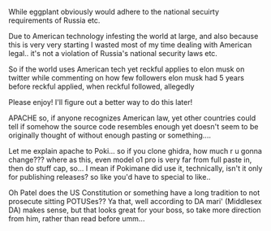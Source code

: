 While eggplant obviously would adhere to the national secuirty requirements of Russia etc.

Due to American technology infesting the world at large, and also because this is very very starting I wasted most of my time dealing with American legal.. it's not a violation of Russia's national security laws etc.

So if the world uses American tech yet reckful applies to elon musk on twitter while commenting on how few followers elon musk had 5 years before reckful applied, when reckful followed, allegedly

Please enjoy! I'll figure out a better way to do this later!



APACHE so, if anyone recognizes American law, yet other countries could tell if somehow the source code resembles enough yet doesn't seem to be originally thought of without enough pasting or something.... 

Let me explain apache to Poki... so if you clone ghidra, how much r u gonna change??? where as this, even model o1 pro is very far from full paste in, then do stuff cap, so... I mean if Pokimane did use it, technically, isn't it only for publishing releases? so like you'd have to special to like..

Oh Patel does the US Constitution or something have a long tradition to not prosecute sitting POTUSes?? Ya that, well according to DA mari' (Middlesex DA) makes sense, but that looks great for your boss, so take more direction from him, rather than read before umm... 
